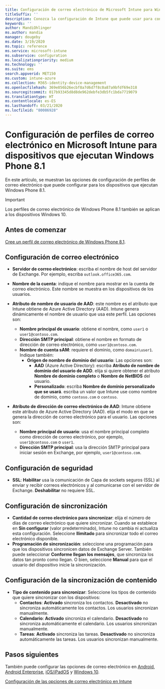 ```yaml
---
title: Configuración de correo electrónico de Microsoft Intune para Windows Phone 8.1
titleSuffix: ''
description: Conozca la configuración de Intune que puede usar para configurar las conexiones de correo electrónico en dispositivos que ejecutan Windows Phone 8.1.
keywords: ''
author: MandiOhlinger
ms.author: mandia
manager: dougeby
ms.date: 3/19/2020
ms.topic: reference
ms.service: microsoft-intune
ms.subservice: configuration
ms.localizationpriority: medium
ms.technology: ''
ms.suite: ems
search.appverid: MET150
ms.custom: intune-azure
ms.collection: M365-identity-device-management
ms.openlocfilehash: 369e856b26ecbf8a7d6d7f8c0a87a9bfdf69e318
ms.sourcegitcommit: 017b93345d8d8de962debfe3db5fc1bda7719079
ms.translationtype: HT
ms.contentlocale: es-ES
ms.lasthandoff: 03/21/2020
ms.locfileid: "80086928"
---
```

# <a name="email-profile-settings-in-microsoft-intune-for-devices-running-windows-phone-81"></a>Configuración de perfiles de correo electrónico en Microsoft Intune para dispositivos que ejecutan Windows Phone 8.1

En este artículo, se muestran las opciones de configuración de perfiles de correo electrónico que puede configurar para los dispositivos que ejecutan Windows Phone 8.1.

>[!IMPORTANT]
>Los perfiles de correo electrónico de Windows Phone 8.1 también se aplican a los dispositivos Windows 10.

## <a name="before-you-begin"></a>Antes de comenzar

[Cree un perfil de correo electrónico de Windows Phone 8.1](email-settings-configure.md).

## <a name="email-settings"></a>Configuración de correo electrónico

- **Servidor de correo electrónico**: escriba el nombre de host del servidor de Exchange. Por ejemplo, escriba `outlook.office365.com`.
- **Nombre de la cuenta**: indique el nombre para mostrar en la cuenta de correo electrónico. Este nombre se muestra en los dispositivos de los usuarios.
- **Atributo de nombre de usuario de AAD**: este nombre es el atributo que Intune obtiene de Azure Active Directory (AAD). Intune genera dinámicamente el nombre de usuario que usa este perfil. Las opciones son:
  - **Nombre principal de usuario**: obtiene el nombre, como `user1` o `user1@contoso.com`.
  - **Dirección SMTP principal**: obtiene el nombre en formato de dirección de correo electrónico, como `user1@contoso.com`.
  - **Nombre de cuenta sAM**: requiere el dominio, como `domain\user1`. Indique también:
    - **Origen de nombre de dominio del usuario**: Las opciones son:
      - **AAD** (Azure Active Directory): escriba **Atributo de nombre de dominio del usuario de ADD**. elija si quiere obtener el atributo **Nombre de dominio completo** o **Nombre de NetBIOS** del usuario.
      - **Personalizado**: escriba **Nombre de dominio personalizado que se usará**. escriba un valor que Intune use como nombre de dominio, como `contoso.com` o `contoso`.

- **Atributo de dirección de correo electrónico de AAD**: Intune obtiene este atributo de Azure Active Directory (AAD). elija el modo en que se genera la dirección de correo electrónico para el usuario. Las opciones son:
  - **Nombre principal de usuario**: usa el nombre principal completo como dirección de correo electrónico, por ejemplo, `user1@contoso.com` o `user1`.
  - **Dirección SMTP principal**: usa la dirección SMTP principal para iniciar sesión en Exchange, por ejemplo, `user1@contoso.com`.

## <a name="security-settings"></a>Configuración de seguridad

- **SSL**: **Habilitar** usa la comunicación de Capa de sockets seguros (SSL) al enviar y recibir correos electrónicos y al comunicarse con el servidor de Exchange. **Deshabilitar** no requiere SSL.

## <a name="synchronization-settings"></a>Configuración de sincronización

- **Cantidad de correo electrónico para sincronizar**: elija el número de días de correo electrónico que quiere sincronizar. Cuando se establece en **Sin configurar** (valor predeterminado), Intune no cambia ni actualiza esta configuración. Seleccione **Ilimitado** para sincronizar todo el correo electrónico disponible.
- **Programación de sincronización**: seleccione una programación para que los dispositivos sincronicen datos de Exchange Server. También puede seleccionar **Conforme llegan los mensajes**, que sincroniza los datos tan pronto como llegan. O bien, seleccione **Manual** para que el usuario del dispositivo inicie la sincronización.

## <a name="content-sync-settings"></a>Configuración de la sincronización de contenido

- **Tipo de contenido para sincronizar**: Seleccione los tipos de contenido que quiere sincronizar con los dispositivos:
  - **Contactos**: **Activado** sincroniza los contactos. **Desactivado** no sincroniza automáticamente los contactos. Los usuarios sincronizan manualmente.
  - **Calendario**: **Activado** sincroniza el calendario. **Desactivado** no sincroniza automáticamente el calendario. Los usuarios sincronizan manualmente.
  - **Tareas**: **Activado** sincroniza las tareas. **Desactivado** no sincroniza automáticamente las tareas. Los usuarios sincronizan manualmente.

## <a name="next-steps"></a>Pasos siguientes

También puede configurar las opciones de correo electrónico en [Android](email-settings-android.md), [Android Enterprise](email-settings-android-enterprise.md), [iOS/iPadOS](email-settings-ios.md) y [Windows 10](email-settings-windows-10.md).

[Configuración de las opciones de correo electrónico en Intune](email-settings-configure.md)
